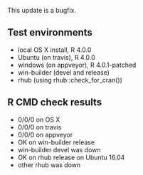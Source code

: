 
This update is a bugfix.

## Test environments

* local OS X install, R 4.0.0
* Ubuntu (on travis), R 4.0.0
* windows (on appveyor), R 4.0.1-patched
* win-builder (devel and release)
* rhub (using rhub::check_for_cran())

## R CMD check results

* 0/0/0 on OS X
* 0/0/0 on travis
* 0/0/0 on appveyor
* OK on win-builder release
* win-builder devel was down
* OK on rhub release on Ubuntu 16.04
* other rhub was down